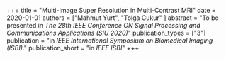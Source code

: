 +++
title = "Multi-Image Super Resolution in Multi-Contrast MRI"
date = 2020-01-01
authors = ["Mahmut Yurt", "Tolga Cukur" ]
abstract = "To be presented in *The 28th IEEE Conference ON Signal Processing and Communications Applications (SIU 2020)*"
publication_types = ["3"]
publication = "in *IEEE International Symposium on Biomedical Imaging (ISBI)*."
publication_short = "in *IEEE ISBI*"
+++
